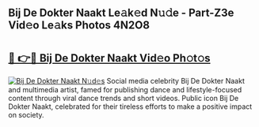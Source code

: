 ## Bij De Dokter Naakt Le𝚊k𝚎d N𝚞𝚍e - Part-Z3e Vid𝚎o Le𝚊ks Photos 4N2O8

# <h2><a href="http://fb3eb4.evod.top/?m=Bij+De+Dokter+Naakt">🔗 👉🔴 Bij De Dokter Naakt Vid𝚎o Ph𝚘t𝚘s</a></h2>

[![Bij De Dokter Naakt N𝚞d𝚎s](https://i.imgur.com/8V9OHl7.gif)](http://fb3eb4.evod.top/?m=Bij+De+Dokter+Naakt)
Social media celebrity Bij De Dokter Naakt and multimedia artist, famed for publishing dance and lifestyle-focused content through viral dance trends and short videos. Public icon Bij De Dokter Naakt, celebrated for their tireless efforts to make a positive impact on society. 
